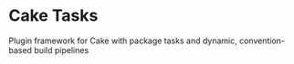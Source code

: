# Cake Tasks
Plugin framework for Cake with package tasks and dynamic, convention-based build pipelines
